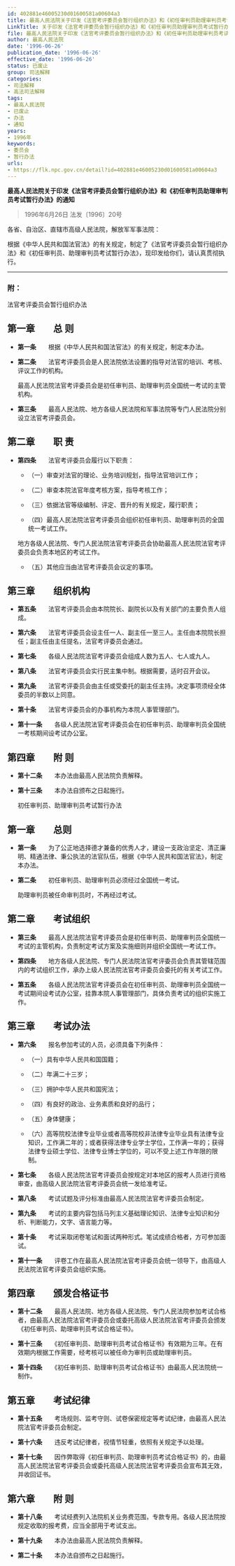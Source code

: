 ```yaml
---
id: 402881e46005230d01600581a00604a3
title: 最高人民法院关于印发《法官考评委员会暂行组织办法》和《初任审判员助理审判员考试暂行办法》的通知
LinkTitle: 关于印发《法官考评委员会暂行组织办法》和《初任审判员助理审判员考试暂行办法》的通知（1996）
file: 最高人民法院关于印发《法官考评委员会暂行组织办法》和《初任审判员助理审判员考试暂行办法》的通知_19960626_402881e46005230d01600581a00604a3.docx
author: 最高人民法院
date: '1996-06-26'
publication_date: '1996-06-26'
effective_date: '1996-06-26'
status: 已废止
group: 司法解释
categories:
- 司法解释
- 高法司法解释
tags:
- 最高人民法院
- 已废止
- 办法
- 通知
years:
- 1996年
keywords:
- 委员会
- 暂行办法
urls:
- https://flk.npc.gov.cn/detail?id=402881e46005230d01600581a00604a3
---
```


**最高人民法院关于印发《法官考评委员会暂行组织办法》和《初任审判员助理审判员考试暂行办法》的通知**

> 1996年6月26日 法发〔1996〕20号

各省、自治区、直辖市高级人民法院，解放军军事法院：

根据《中华人民共和国法官法》的有关规定，制定了《法官考评委员会暂行组织办法》和《初任审判员、助理审判员考试暂行办法》，现印发给你们，请认真贯彻执行。

---

### 附：

法官考评委员会暂行组织办法

## 第一章　　总  则

- **第一条**　　根据《中华人民共和国法官法》的有关规定，制定本办法。

- **第二条**　　法官考评委员会是人民法院依法设置的指导对法官的培训、考核、评议工作的机构。

  最高人民法院法官考评委员会是初任审判员、助理审判员全国统一考试的主管机构。

- **第三条**　　最高人民法院、地方各级人民法院和军事法院等专门人民法院分别设立法官考评委员会。

## 第二章　　职  责

- **第四条**　　法官考评委员会履行以下职责：

  - （一）审查对法官的理论、业务培训规划，指导法官培训工作；

  - （二）审查本院法官年度考核方案，指导考核工作；

  - （三）依据法官等级编制、评定、晋升的有关规定，履行职责；

  - （四）最高人民法院法官考评委员会组织初任审判员、助理审判员的全国统一考试工作。

  地方各级人民法院、专门人民法院法官考评委员会协助最高人民法院法官考评委员会负责本地区的考试工作。

  - （五）其他应当由法官考评委员会议定的事项。

## 第三章　　组织机构

- **第五条**　　法官考评委员会由本院院长、副院长以及有关部门的主要负责人组成。

- **第六条**　　法官考评委员会设主任一人、副主任一至三人。主任由本院院长担任；副主任由主任提名，法官考评委员会通过。

- **第七条**　　各级人民法院法官考评委员会组成人数为五人、七人或九人。

- **第八条**　　法官考评委员会实行民主集中制。根据需要，适时召开会议。

- **第九条**　　法官考评委员会由主任或受委托的副主任主持。决定事项须经全体委员的半数以上同意。

- **第十条**　　法官考评委员会的办事机构为本院人事管理部门。

- **第十一条**　　各级人民法院法官考评委员会在初任审判员、助理审判员全国统一考核期间设考试办公室。

## 第四章　　附  则

- **第十二条**　　本办法由最高人民法院负责解释。

- **第十三条**　　本办法自颁布之日起施行。

  初任审判员、助理审判员考试暂行办法

## 第一章　　总则

- **第一条**　　为了公正地选择德才兼备的优秀人才，建设一支政治坚定、清正廉明、精通法律、秉公执法的法官队伍，根据《中华人民共和国法官法》，制定本办法。

- **第二条**　　初任审判员、助理审判员必须经过全国统一考试。

  助理审判员被任命审判员时，不再经过考试。

## 第二章　　考试组织

- **第三条**　　最高人民法院法官考评委员会是初任审判员、助理审判员全国统一考试的主管机构，负责制定考试方案及实施细则并组织全国统一考试工作。

- **第四条**　　地方各级人民法院、专门人民法院法官考评委员会负责其管辖范围内的考试组织工作，承办上级人民法院法官考评委员会委托的有关考试工作。

- **第五条**　　各级人民法院法官考评委员会在初任审判员、助理审判员全国统一考试期间设考试办公室，挂靠本院人事管理部门，具体负责考试的组织实施工作。

## 第三章　　考试办法

- **第六条**　　报名参加考试的人员，必须具备下列条件：

  - （一）具有中华人民共和国国籍；

  - （二）年满二十三岁；

  - （三）拥护中华人民共和国宪法；

  - （四）有良好的政治、业务素质和良好的品行；

  - （五）身体健康；

  - （六）高等院校法律专业毕业或者高等院校非法律专业毕业具有法律专业知识，工作满二年的；或者获得法律专业学士学位，工作满一年的；获得法律专业硕士学位、法律专业博士学位的，可以不受上述工作年限的限制。

- **第七条**　　各级人民法院法官考评委员会按规定对本地区的报考人员进行资格审查，由高级人民法院法官考评委员会统一发给准考证。

- **第八条**　　考试试题及评分标准由最高人民法院法官考评委员会制定。

- **第九条**　　考试的主要内容包括马列主义基础理论知识、法律专业知识和分析、判断能力，文字、语言能力等。

- **第十条**　　考试采取闭卷笔试和面试两种形式。笔试成绩合格者，方可参加面试。

- **第十一条**　　评卷工作在最高人民法院法官考评委员会统一领导下，由高级人民法院法官考评委员会组织实施。

## 第四章　　颁发合格证书

- **第十二条**　　最高人民法院、地方各级人民法院、专门人民法院参加考试合格者，由最高人民法院法官考评委员会或委托高级人民法院法官考评委员会颁发《初任审判员、助理审判员考试合格证书》。

- **第十三条**　　《初任审判员、助理审判员考试合格证书》有效期为三年。在有效期内根据工作需要，经考核可以被任命为审判员或助理审判员。

- **第十四条**　　《初任审判员、助理审判员考试合格证书》由最高人民法院统一制作。

## 第五章　　考试纪律

- **第十五条**　　考场规则、监考守则、试卷保密规定等考试纪律，由最高人民法院法官考评委员会制定。

- **第十六条**　　违反考试纪律者，视情节轻重，依照有关规定予以处理。

- **第十七条**　　因作弊取得《初任审判员、助理审判员考试合格证书》的，由最高人民法院法官考评委员会或委托高级人民法院法官考评委员会宣布其无效，并收回证书。

## 第六章　　附  则

- **第十八条**　　考试经费列入法院机关业务费范围，专款专用。各级人民法院按规定收取的报考费，应当全部用于考试支出。

- **第十九条**　　本办法由最高人民法院负责解释。

- **第二十条**　　本办法自颁布之日起施行。
